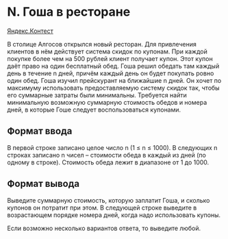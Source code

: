 # N. Гоша в ресторане

[Яндекс.Контест](https://contest.yandex.ru/contest/25596/problems/N/)

В столице Алгосов открылся новый ресторан. Для привлечения клиентов в нём действует система скидок по купонам. При каждой покупке более чем на 500 рублей клиент получает купон. Этот купон даёт право на один бесплатный обед. Гоша решил обедать там каждый день в течение n дней, причём каждый день он будет покупать ровно один обед. Гоша изучил прейскурант на ближайшие n дней. Он хочет по максимуму использовать предоставляемую систему скидок так, чтобы его суммарные затраты были минимальны. Требуется найти минимальную возможную суммарную стоимость обедов и номера дней, в которые Гоше следует воспользоваться купонами.

## Формат ввода

В первой строке записано целое число n (1 ≤ n ≤ 1000). В следующих n строках записано n чисел – стоимости обеда в каждый из дней (по одному в строке). Стоимость обеда лежит в диапазоне от 1 до 1000.

## Формат вывода

Выведите суммарную стоимость, которую заплатит Гоша, и сколько купонов он потратит при этом. В следующей строке выведите в возрастающем порядке номера дней, когда надо использовать купоны.

Если возможно несколько вариантов ответа, то выведите любой.
